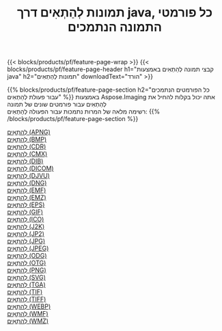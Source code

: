 ﻿---
title: תמונות לְהַתְאִים דרך java, כל פורמטי התמונה הנתמכים 
weight: 3920
url: /he/java/adjust 
lang: he
langdirlevel: 2
locales: zh-hans,ja,it,ru,de,es,fr,nl,id,lt,pl,pt,vi,tr,ko,zh-hant,ar,hi,th,sv,cs,uk,he
description: באמצעות Aspose.Imaging תוכל בקלות לְהַתְאִים תמונות באמצעות java
---

{{< blocks/products/pf/feature-page-wrap >}}
{{< blocks/products/pf/feature-page-header h1="קבצי תמונה לְהַתְאִים באמצעות java" h2="תמונות לְהַתְאִים" downloadText="הורד" >}}


{{% blocks/products/pf/feature-page-section  h2="כל הפורמטים הנתמכים עבור פעולת לְהַתְאִים" %}}
באמצעות Aspose.Imaging אתה יכול בקלות להחיל את לְהַתְאִים עבור פורמטים שונים של תמונה
<br/>
רשימה מלאה של המרות נתמכות עבור הפעולה לְהַתְאִים:
{{% /blocks/products/pf/feature-page-section %}}
<div class="container-fluid productfamilypage bg-gray">
    <div class="convertypes bg-gray agp-content section">
        <div class="container">
		<div class="row other-converters">
		    <div class='col-md-2 other-converter remove-lp remove-rp'><a href="/imaging/he/java/adjust/apng" >לְהַתְאִים (APNG)</a></div><div class='col-md-2 other-converter remove-lp remove-rp'><a href="/imaging/he/java/adjust/bmp" >לְהַתְאִים (BMP)</a></div><div class='col-md-2 other-converter remove-lp remove-rp'><a href="/imaging/he/java/adjust/cdr" >לְהַתְאִים (CDR)</a></div><div class='col-md-2 other-converter remove-lp remove-rp'><a href="/imaging/he/java/adjust/cmx" >לְהַתְאִים (CMX)</a></div><div class='col-md-2 other-converter remove-lp remove-rp'><a href="/imaging/he/java/adjust/dib" >לְהַתְאִים (DIB)</a></div><div class='col-md-2 other-converter remove-lp remove-rp'><a href="/imaging/he/java/adjust/dicom" >לְהַתְאִים (DICOM)</a></div><div class='col-md-2 other-converter remove-lp remove-rp'><a href="/imaging/he/java/adjust/djvu" >לְהַתְאִים (DJVU)</a></div><div class='col-md-2 other-converter remove-lp remove-rp'><a href="/imaging/he/java/adjust/dng" >לְהַתְאִים (DNG)</a></div><div class='col-md-2 other-converter remove-lp remove-rp'><a href="/imaging/he/java/adjust/emf" >לְהַתְאִים (EMF)</a></div><div class='col-md-2 other-converter remove-lp remove-rp'><a href="/imaging/he/java/adjust/emz" >לְהַתְאִים (EMZ)</a></div><div class='col-md-2 other-converter remove-lp remove-rp'><a href="/imaging/he/java/adjust/eps" >לְהַתְאִים (EPS)</a></div><div class='col-md-2 other-converter remove-lp remove-rp'><a href="/imaging/he/java/adjust/gif" >לְהַתְאִים (GIF)</a></div><div class='col-md-2 other-converter remove-lp remove-rp'><a href="/imaging/he/java/adjust/ico" >לְהַתְאִים (ICO)</a></div><div class='col-md-2 other-converter remove-lp remove-rp'><a href="/imaging/he/java/adjust/j2k" >לְהַתְאִים (J2K)</a></div><div class='col-md-2 other-converter remove-lp remove-rp'><a href="/imaging/he/java/adjust/jp2" >לְהַתְאִים (JP2)</a></div><div class='col-md-2 other-converter remove-lp remove-rp'><a href="/imaging/he/java/adjust/jpg" >לְהַתְאִים (JPG)</a></div><div class='col-md-2 other-converter remove-lp remove-rp'><a href="/imaging/he/java/adjust/jpeg" >לְהַתְאִים (JPEG)</a></div><div class='col-md-2 other-converter remove-lp remove-rp'><a href="/imaging/he/java/adjust/odg" >לְהַתְאִים (ODG)</a></div><div class='col-md-2 other-converter remove-lp remove-rp'><a href="/imaging/he/java/adjust/otg" >לְהַתְאִים (OTG)</a></div><div class='col-md-2 other-converter remove-lp remove-rp'><a href="/imaging/he/java/adjust/png" >לְהַתְאִים (PNG)</a></div><div class='col-md-2 other-converter remove-lp remove-rp'><a href="/imaging/he/java/adjust/svg" >לְהַתְאִים (SVG)</a></div><div class='col-md-2 other-converter remove-lp remove-rp'><a href="/imaging/he/java/adjust/tga" >לְהַתְאִים (TGA)</a></div><div class='col-md-2 other-converter remove-lp remove-rp'><a href="/imaging/he/java/adjust/tif" >לְהַתְאִים (TIF)</a></div><div class='col-md-2 other-converter remove-lp remove-rp'><a href="/imaging/he/java/adjust/tiff" >לְהַתְאִים (TIFF)</a></div><div class='col-md-2 other-converter remove-lp remove-rp'><a href="/imaging/he/java/adjust/webp" >לְהַתְאִים (WEBP)</a></div><div class='col-md-2 other-converter remove-lp remove-rp'><a href="/imaging/he/java/adjust/wmf" >לְהַתְאִים (WMF)</a></div><div class='col-md-2 other-converter remove-lp remove-rp'><a href="/imaging/he/java/adjust/wmz" >לְהַתְאִים (WMZ)</a></div>
                </div>
        </div>
    </div>
</div>
<br/>
